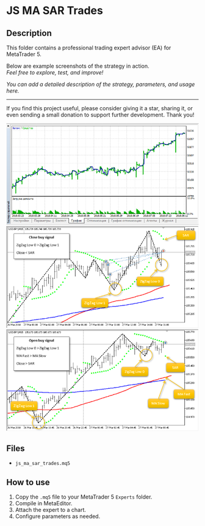 # JS MA SAR Trades

## Description
This folder contains a professional trading expert advisor (EA) for MetaTrader 5.

Below are example screenshots of the strategy in action.  
*Feel free to explore, test, and improve!*

*You can add a detailed description of the strategy, parameters, and usage here.*

---

If you find this project useful, please consider giving it a star, sharing it, or even sending a small donation to support further development. Thank you!

![Screenshot](JS_MA_SAR_Trades.png)
![Screenshot](JS_MA_SAR_Trades_Close_buy_signal.png)
![Screenshot](JS_MA_SAR_Trades_Open_buy_signal.png)

## Files
- `js_ma_sar_trades.mq5`

## How to use
1. Copy the `.mq5` file to your MetaTrader 5 `Experts` folder.
2. Compile in MetaEditor.
3. Attach the expert to a chart.
4. Configure parameters as needed.
